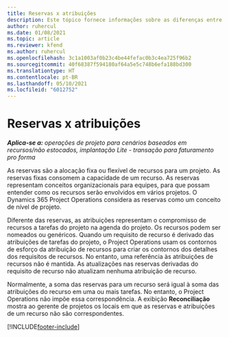 ```yaml
---
title: Reservas x atribuições
description: Este tópico fornece informações sobre as diferenças entre reservas de recursos e atribuições de recursos.
author: ruhercul
ms.date: 01/08/2021
ms.topic: article
ms.reviewer: kfend
ms.author: ruhercul
ms.openlocfilehash: 3c1a1003af0b23c4be44fefac0b3c4ea725f96b2
ms.sourcegitcommit: 40f68387f594180af64a5e5c748b6efa188bd300
ms.translationtype: HT
ms.contentlocale: pt-BR
ms.lasthandoff: 05/10/2021
ms.locfileid: "6012752"
---
```

# <a name="bookings-vs-assignments"></a>Reservas x atribuições

_**Aplica-se a:** operações de projeto para cenários baseados em recursos/não estocados, implantação Lite - transação para faturamento pro forma_

As reservas são a alocação fixa ou flexível de recursos para um projeto. As reservas fixas consomem a capacidade de um recurso. As reservas representam conceitos organizacionais para equipes, para que possam entender como os recursos serão envolvidos em vários projetos. O Dynamics 365 Project Operations considera as reservas como um conceito de nível de projeto. 

Diferente das reservas, as atribuições representam o compromisso de recursos a tarefas do projeto na agenda do projeto. Os recursos podem ser nomeados ou genéricos.  Quando um requisito de recurso é derivado das atribuições de tarefas do projeto, o Project Operations usam os contornos de esforço da atribuição de recursos para criar os contornos dos detalhes dos requisitos de recursos. No entanto, uma referência às atribuições de recursos não é mantida. As atualizações nas reservas derivadas do requisito de recurso não atualizam nenhuma atribuição de recurso.

Normalmente, a soma das reservas para um recurso será igual à soma das atribuições do recurso em uma ou mais tarefas. No entanto, o Project Operations não impõe essa correspondência. A exibição **Reconciliação** mostra ao gerente de projetos os locais em que as reservas e atribuições de um recurso não são correspondentes.




[!INCLUDE[footer-include](../includes/footer-banner.md)]